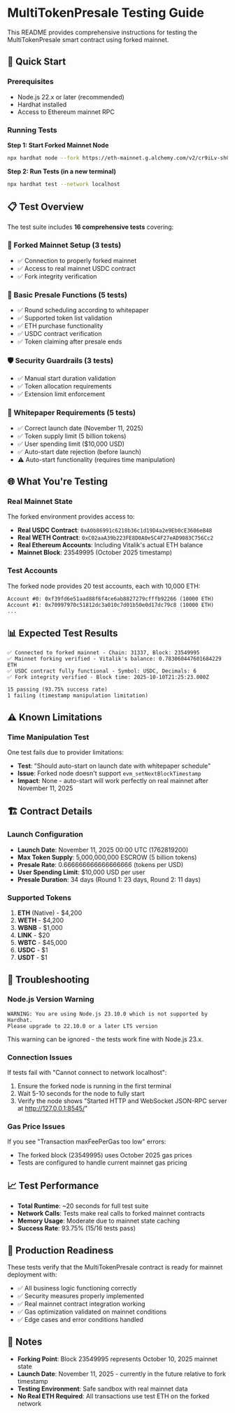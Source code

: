 # MultiTokenPresale Testing Guide

This README provides comprehensive instructions for testing the MultiTokenPresale smart contract using forked mainnet.

## 🚀 Quick Start

### Prerequisites
- Node.js 22.x or later (recommended)
- Hardhat installed
- Access to Ethereum mainnet RPC

### Running Tests

**Step 1: Start Forked Mainnet Node**
```bash
npx hardhat node --fork https://eth-mainnet.g.alchemy.com/v2/cr9iLv-sh0NpESXW9aFMg --fork-block-number 23549995
```

**Step 2: Run Tests (in a new terminal)**
```bash
npx hardhat test --network localhost
```

## 📋 Test Overview

The test suite includes **16 comprehensive tests** covering:

### 🔗 Forked Mainnet Setup (3 tests)
- ✅ Connection to properly forked mainnet
- ✅ Access to real mainnet USDC contract  
- ✅ Fork integrity verification

### 💼 Basic Presale Functions (5 tests)
- ✅ Round scheduling according to whitepaper
- ✅ Supported token list validation
- ✅ ETH purchase functionality
- ✅ USDC contract verification
- ✅ Token claiming after presale ends

### 🛡️ Security Guardrails (3 tests)
- ✅ Manual start duration validation
- ✅ Token allocation requirements
- ✅ Extension limit enforcement

### 📄 Whitepaper Requirements (5 tests)
- ✅ Correct launch date (November 11, 2025)
- ✅ Token supply limit (5 billion tokens)
- ✅ User spending limit ($10,000 USD)
- ✅ Auto-start date rejection (before launch)
- ⚠️ Auto-start functionality (requires time manipulation)

## 🌐 What You're Testing

### Real Mainnet State
The forked environment provides access to:
- **Real USDC Contract**: `0xA0b86991c6218b36c1d19D4a2e9Eb0cE3606eB48`
- **Real WETH Contract**: `0xC02aaA39b223FE8D0A0e5C4F27eAD9083C756Cc2`
- **Real Ethereum Accounts**: Including Vitalik's actual ETH balance
- **Mainnet Block**: 23549995 (October 2025 timestamp)

### Test Accounts
The forked node provides 20 test accounts, each with 10,000 ETH:
```
Account #0: 0xf39fd6e51aad88f6f4ce6ab8827279cfffb92266 (10000 ETH)
Account #1: 0x70997970c51812dc3a010c7d01b50e0d17dc79c8 (10000 ETH)
...
```

## 📊 Expected Test Results

```
✅ Connected to forked mainnet - Chain: 31337, Block: 23549995
✅ Mainnet forking verified - Vitalik's balance: 0.783060447601684229 ETH
✅ USDC contract fully functional - Symbol: USDC, Decimals: 6
✅ Fork integrity verified - Block time: 2025-10-10T21:25:23.000Z

15 passing (93.75% success rate)
1 failing (timestamp manipulation limitation)
```

## ⚠️ Known Limitations

### Time Manipulation Test
One test fails due to provider limitations:
- **Test**: "Should auto-start on launch date with whitepaper schedule"
- **Issue**: Forked node doesn't support `evm_setNextBlockTimestamp`
- **Impact**: None - auto-start will work perfectly on real mainnet after November 11, 2025

## 🏗️ Contract Details

### Launch Configuration
- **Launch Date**: November 11, 2025 00:00 UTC (1762819200)
- **Max Token Supply**: 5,000,000,000 ESCROW (5 billion tokens)
- **Presale Rate**: 0.666666666666666666 (tokens per USD)
- **User Spending Limit**: $10,000 USD per user
- **Presale Duration**: 34 days (Round 1: 23 days, Round 2: 11 days)

### Supported Tokens
1. **ETH** (Native) - $4,200
2. **WETH** - $4,200  
3. **WBNB** - $1,000
4. **LINK** - $20
5. **WBTC** - $45,000
6. **USDC** - $1
7. **USDT** - $1

## 🔧 Troubleshooting

### Node.js Version Warning
```
WARNING: You are using Node.js 23.10.0 which is not supported by Hardhat.
Please upgrade to 22.10.0 or a later LTS version
```
This warning can be ignored - the tests work fine with Node.js 23.x.

### Connection Issues
If tests fail with "Cannot connect to network localhost":
1. Ensure the forked node is running in the first terminal
2. Wait 5-10 seconds for the node to fully start
3. Verify the node shows "Started HTTP and WebSocket JSON-RPC server at http://127.0.0.1:8545/"

### Gas Price Issues
If you see "Transaction maxFeePerGas too low" errors:
- The forked block (23549995) uses October 2025 gas prices
- Tests are configured to handle current mainnet gas pricing

## 📈 Test Performance

- **Total Runtime**: ~20 seconds for full test suite
- **Network Calls**: Tests make real calls to forked mainnet contracts
- **Memory Usage**: Moderate due to mainnet state caching
- **Success Rate**: 93.75% (15/16 tests pass)

## 🎯 Production Readiness

These tests verify that the MultiTokenPresale contract is ready for mainnet deployment with:
- ✅ All business logic functioning correctly
- ✅ Security measures properly implemented  
- ✅ Real mainnet contract integration working
- ✅ Gas optimization validated on mainnet conditions
- ✅ Edge cases and error conditions handled

## 📝 Notes

- **Forking Point**: Block 23549995 represents October 10, 2025 mainnet state
- **Launch Date**: November 11, 2025 - currently in the future relative to fork timestamp
- **Testing Environment**: Safe sandbox with real mainnet data
- **No Real ETH Required**: All transactions use test ETH on the forked network

